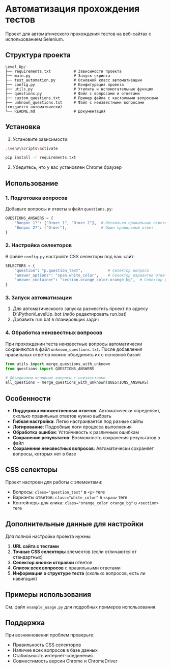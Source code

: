 # Автоматизация прохождения тестов

Проект для автоматического прохождения тестов на веб-сайтах с использованием Selenium.

## Структура проекта

```
Level_Up/
├── requirements.txt          # Зависимости проекта
├── main.py                   # Запуск скрипта
├── test_automation.py        # Основной класс автоматизации
├── config.py                 # Конфигурация проекта
├── utils.py                  # Утилиты и вспомогательные функции
├── questions.py              # Файл с вопросами и ответами
├── custom_questions.txt      # Пример файла с кастомными вопросами
├── unknown_questions.txt     # Файл с неизвестными вопросами (создается автоматически)
└── README.md                 # Документация
```

## Установка

1. Установите зависимости:
```bash
.\venv\Scripts\activate
```
```bash
pip install -r requirements.txt
```

2. Убедитесь, что у вас установлен Chrome браузер

## Использование

### 1. Подготовка вопросов

Добавьте вопросы и ответы в файл `questions.py`:

```python
QUESTIONS_ANSWERS = {
    "Вопрос 1?": ["Ответ 1", "Ответ 2"],  # Несколько правильных ответов
    "Вопрос 2?": ["Ответ"],               # Один правильный ответ
}
```

### 2. Настройка селекторов

В файле `config.py` настройте CSS селекторы под ваш сайт:

```python
SELECTORS = {
    "question": "p.question_text",           # Селектор вопроса
    "answer_options": "span.white_color",    # Селектор вариантов ответов
    "answer_container": "section.orange_color.orange_bg",  # Селектор для клика
}
```

### 3. Запуск автоматизации
1. Для автоматическоого запуска разместить проект по адресу D:\Python\LevelUp_bot (либо редактировать run.bat)
2. Добавить run.bat в планировщик задач

### 4. Обработка неизвестных вопросов

При прохождении теста неизвестные вопросы автоматически сохраняются в файл `unknown_questions.txt`. 
После добавления правильных ответов можно объединить их с основной базой:

```python
from utils import merge_questions_with_unknown
from questions import QUESTIONS_ANSWERS

# Объединяем основные вопросы с неизвестными
all_questions = merge_questions_with_unknown(QUESTIONS_ANSWERS)
```

## Особенности

- **Поддержка множественных ответов**: Автоматически определяет, сколько правильных ответов нужно выбрать
- **Гибкая настройка**: Легко настраивается под разные сайты
- **Логирование**: Подробные логи процесса выполнения
- **Обработка ошибок**: Устойчивость к различным ошибкам
- **Сохранение результатов**: Возможность сохранения результатов в файл
- **Сохранение неизвестных вопросов**: Автоматически сохраняет вопросы, которых нет в базе

## CSS селекторы

Проект настроен для работы с элементами:
- Вопросы: `class="question_text"` в `<p>` теге
- Варианты ответов: `class="white_color"` в `<span>` теге  
- Контейнеры для клика: `class="orange_color orange_bg"` в `<section>` теге

## Дополнительные данные для настройки

Для полной настройки проекта нужны:

1. **URL сайта с тестами**
2. **Точные CSS селекторы** элементов (если отличаются от стандартных)
3. **Селектор кнопки отправки** ответов
4. **Список всех вопросов** с правильными ответами
5. **Информация о структуре теста** (сколько вопросов, есть ли навигация)

## Примеры использования

См. файл `example_usage.py` для подробных примеров использования.

## Поддержка

При возникновении проблем проверьте:
- Правильность CSS селекторов
- Наличие всех вопросов в базе данных
- Стабильность интернет-соединения
- Совместимость версии Chrome и ChromeDriver 